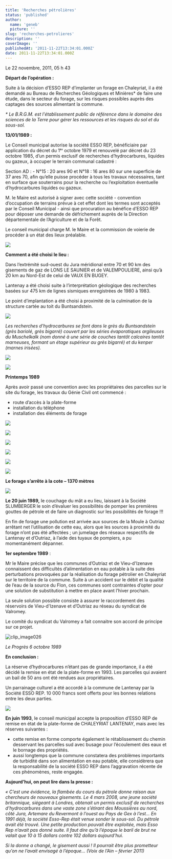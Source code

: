 ```yaml
---
title: 'Recherches pétrolières'
status: 'published'
author:
  name: 'geneb'
  picture: ''
slug: 'recherches-petrolieres'
description: ''
coverImage: ''
publishedAt: '2011-11-22T13:34:01.000Z'
date: 2011-11-22T13:34:01.000Z
---
```


Le 22 novembre, 2011, 05 h 43

**Départ de l’opération :**

Suite à la décision d’ESSO REP d’implanter un forage en Chaleyriat, il a été demandé au Bureau de Recherches Géologiques et Minières\* de faire une étude, dans le secteur du forage, sur les risques possibles auprès des captages des sources alimentant la commune.

*\* Le B.R.G.M. est l'établissement public de référence dans le domaine des sciences de la Terre pour gérer les ressources et les risques du sol et du sous-sol.*

**13/01/1989 :**

Le Conseil municipal autorise la société ESSO REP, bénéficiaire par application du décret du 1ᵉʳ octobre 1979 et renouvelé par décret du 23 octobre 1985, d’un permis exclusif de recherches d’hydrocarbures, liquides ou gazeux, à occuper le terrain communal cadastré :

Section AD : - N°15 : 20 ares 90 et N°18 : 16 ares 80 sur une superficie de 37 ares 70, afin qu’elle puisse procéder à tous les travaux nécessaires, tant en surface que souterrains pour la recherche ou l’exploitation éventuelle d’hydrocarbures liquides ou gazeux.

M. le Maire est autorisé à signer avec cette société - convention d’occupation de terrains prévue à cet effet dont les termes sont acceptés par le Conseil Municipal - ainsi que procuration au bénéfice d’ESSO REP pour déposer une demande de défrichement auprès de la Direction départementale de l’Agriculture et de la Forêt.

Le conseil municipal charge M. le Maire et la commission de voierie de procéder à un état des lieux préalable.


![](/img/beguelins/Windows-Live-Writer/e6d276593cef_F031/clip_image002_2.jpg)

**Comment a été choisi le lieu :**

Dans l’extrémité sud-ouest du Jura méridional entre 70 et 90 km des gisements de gaz de LONS LE SAUNIER et de VALEMPOULIERE, ainsi qu’à 20 km au Nord-Est de celui de VAUX EN BUGEY.

Lantenay a été choisi suite à l’interprétation géologique des recherches basées sur 475 km de lignes sismiques enregistrées de 1980 à 1983.

Le point d’implantation a été choisi à proximité de la culmination de la structure cartée au toit du Buntsandstein.


![](/img/beguelins/Windows-Live-Writer/e6d276593cef_F031/clip_image004_2.jpg)

*Les recherches d’hydrocarbures se font dans le grès du Buntsandstein (grès bariolé, grès bigarré) couvert par les séries évaporatiques argileuses du Muschelkalk (nom donné à une série de couches tantôt calcaires tantôt marneuses, formant un étage supérieur au grès bigarré) et du kenper (marnes irisées).*


![](/img/beguelins/Windows-Live-Writer/e6d276593cef_F031/numerisation0017_2.jpg)

![](/img/beguelins/Windows-Live-Writer/e6d276593cef_F031/clip_image008_2.jpg)

**Printemps 1989**

Après avoir passé une convention avec les propriétaires des parcelles sur le site du forage, les travaux du Génie Civil ont commencé :

- route d’accès à la plate-forme
- installation du téléphone
- installation des éléments de forage


![](/img/beguelins/Windows-Live-Writer/e6d276593cef_F031/clip_image012_2.jpg)

![](/img/beguelins/Windows-Live-Writer/e6d276593cef_F031/clip_image014_2.jpg)

![](/img/beguelins/Windows-Live-Writer/e6d276593cef_F031/clip_image016_2.jpg)

![](/img/beguelins/Windows-Live-Writer/e6d276593cef_F031/clip_image018_2.jpg)

![](/img/beguelins/Windows-Live-Writer/e6d276593cef_F031/clip_image020_2.jpg)

![](/img/beguelins/Windows-Live-Writer/e6d276593cef_F031/clip_image022_2.jpg)

**Le forage s’arrête à la cote – 1370 mètres**

![](/img/beguelins/Windows-Live-Writer/e6d276593cef_F031/clip_image024_2.jpg)

**Le 20 juin 1989,** le couchage du mât a eu lieu, laissant à la Société SLUMBERGER le soin d’évaluer les possibilités de pomper les premières gouttes de pétrole et de faire un diagnostic sur les possibilités de forage !!!

En fin de forage une pollution est arrivée aux sources de la Moule à Outriaz arrêtant net l’utilisation de cette eau, alors que les sources à proximité du forage n’ont pas été affectées ; un jumelage des réseaux respectifs de Lantenay et d’Outriaz, à l’aide des tuyaux de pompiers, a pu momentanément dépanner.

**1er septembre 1989** :

Mr le Maire précise que les communes d’Outriaz et de Vieu-d'Izenave connaissent des difficultés d’alimentation en eau potable à la suite des perturbations provoquées par la réalisation du forage pétrolier en Chaleyriat sur le territoire de la commune. Suite à un accident sur le débit et la qualité de l’eau de la source du Flon, ces communes sont contraintes d’opter pour une solution de substitution à mettre en place avant l’hiver prochain.

La seule solution possible consiste à assurer le raccordement des réservoirs de Vieu-d'Izenave et d’Outriaz au réseau du syndicat de Valromey.

Le comité du syndicat du Valromey a fait connaitre son accord de principe sur ce projet.

![clip_image026](/img/beguelins/Windows-Live-Writer/e6d276593cef_F031/clip_image026_thumb.jpg "clip_image026")

*Le Progrès 6 octobre 1989*

**En conclusion :**

La réserve d’hydrocarbures n’étant pas de grande importance, il a été décidé la remise en état de la plate-forme en 1993. Les parcelles qui avaient un bail de 50 ans ont été rendues aux propriétaires.

Un parrainage culturel a été accordé à la commune de Lantenay par la Société ESSO REP. 10 000 francs sont offerts pour les bonnes relations entre les deux parties.

![](/img/beguelins/Windows-Live-Writer/e6d276593cef_F031/clip_image028_2.jpg)

**En juin 1993**, le conseil municipal accepte la proposition d’ESSO REP de remise en état de la plate-forme de CHALEYRIAT LANTENAY, mais avec les réserves suivantes :

- cette remise en forme comporte également le rétablissement du chemin desservant les parcelles sud avec busage pour l’écoulement des eaux et le bornage des propriétés.
- aussi longtemps que la commune constatera des problèmes importants de turbidité dans son alimentation en eau potable, elle considèrera que la responsabilité de la société ESSO REP dans l’aggravation récente de ces phénomènes, reste engagée.

**Aujourd’hui, on peut lire dans la presse :**

*« C’est une évidence, la flambée du cours du pétrole donne raison aux chercheurs de nouveaux gisements. Le 4 mars 2008, une jeune société britannique, siégeant à Londres, obtenait un permis exclusif de recherches d’hydrocarbures dans une vaste zone s’étirant des Moussières au nord, côté Jura, Artemare du Revermont à l’ouest au Pays de Gex à l’est… En 1991 déjà, la société Esso-Rep était venue sonder le sous-sol. Du pétrole avait été trouvé. Une petite production pouvait être exploitée, mais Esso Rep n’avait pas donné suite. Il faut dire qu’à l’époque le baril de brut ne valait que 10 à 15 dollars contre 102 dollars aujourd’hui.*

*Si la donne a changé, le gisement aussi ! Il pourrait être plus prometteur qu’on ne l’avait envisagé à l’époque… (Voix de l’Ain – février 2011)*
